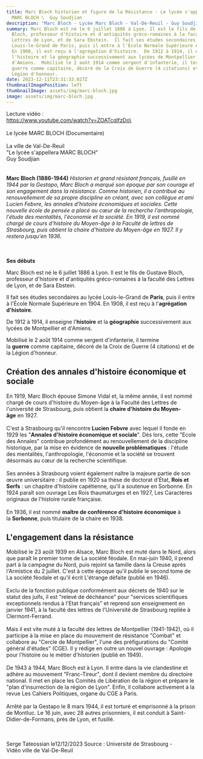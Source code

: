 ```yaml
---
title: Marc Bloch historien et figure de la Résistance - Le lycée s'appellera
  MARC BLOCH \  Guy Soudjian
description: "Marc Bloch - Lycée Marc Bloch - Val-De-Reuil - Guy Soudjian - "
summary: Marc Bloch est né le 6 juillet 1886 à Lyon. Il est le fils de Gustave
  Bloch, professeur d'histoire et d'antiquités gréco-romaines à la faculté des
  Lettres de Lyon, et de Sara Ebstein.  Il fait ses études secondaires au lycée
  Louis-le-Grand de Paris, puis il entre à l'École Normale Supérieure en 1904.
  En 1908, il est reçu à l'agrégation d'histoire.  De 1912 à 1914, il enseigne
  l'histoire et la géographie successivement aux lycées de Montpellier et
  d'Amiens.  Mobilisé le 2 août 1914 comme sergent d'infanterie, il termine la
  guerre comme capitaine, décoré de la Croix de Guerre (4 citations) et de la
  Légion d'honneur.
date: 2023-12-11T23:31:33.027Z
thumbnailImagePosition: left
thumbnailImage: assets/img/marc-bloch.jpg
image: assets/img/marc-bloch.jpg
---
```

Lecture vidéo :  \
https://www.youtube.com/watch?v=ZOATcqlfzDo\
\
\
Le lycée MARC BLOCH (Documentaire)\
\
La ville de Val-De-Reuil \
"Le lycée s'appellera MARC BLOCH" \
 Guy Soudjian \
\
\
**Marc Bloch (1886-1944)**  *Historien et grand résistant français, fusillé en 1944 par la Gestapo, Marc Bloch a marqué son époque par son courage et son engagement dans la résistance. Comme historien, il a contribué au renouvellement de sa propre discipline en créant, avec son collègue et ami Lucien Febvre, les annales d'histoire économiques et sociales. Cette nouvelle école de pensée a placé au cœur de la recherche l'anthropologie, l'étude des mentalités, l'économie et la société. En 1919, il est nommé chargé de cours d'histoire du Moyen-âge à la Faculté de lettres de Strasbourg, puis obtient la chaire d'histoire du Moyen-âge en 1927. Il y restera jusqu'en 1936.*  

\
\
**Ses débuts**

Marc Bloch est né le 6 juillet 1886 à Lyon. Il est le fils de Gustave Bloch, professeur d'histoire et d'antiquités gréco-romaines à la faculté des Lettres de Lyon, et de Sara Ebstein.

Il fait ses études secondaires au lycée Louis-le-Grand de **Paris**, puis il entre à l'École Normale Supérieure en 1904. En 1908, il est reçu à l'**agrégation d'histoire**.

De 1912 à 1914, il enseigne l'**histoire** et la **géographie** successivement aux lycées de Montpellier et d'Amiens.

Mobilisé le 2 août 1914 comme sergent d'infanterie, il termine la **guerre** comme capitaine, décoré de la Croix de Guerre (4 citations) et de la Légion d'honneur.

## **Création des annales d'histoire économique et sociale**

En 1919, Marc Bloch épouse Simone Vidal et, la même année, il est nommé chargé de cours d'histoire du Moyen-âge à la Faculté des Lettres de l'université de Strasbourg, puis obtient la **chaire d'histoire du Moyen-âge** en 1927.\
\
C'est à Strasbourg qu'il rencontre **Lucien Febvre** avec lequel il fonde en 1929 les "**Annales d'histoire économique et sociale**". Dès lors, cette "Ecole des Annales" contribue profondément au renouvellement de la discipline historique, par la mise en évidence de **nouvelle problématiques** : l'étude des mentalités, l'anthropologie, l'économie et la société se trouvent désormais au cœur de la recherche scientifique.\
\
Ses années à Strasbourg voient également naître la majeure partie de son œuvre universitaire : il publie en 1920 sa thèse de doctorat d'État, **Rois et Serfs** : un chapitre d'histoire capétienne, qu'il a soutenue en Sorbonne. En 1924 paraît son ouvrage Les Rois thaumaturges et en 1927, Les Caractères originaux de l'histoire rurale française.\
\
En 1936, il est nommé **maître de conférence d'histoire économique** à la **Sorbonne**, puis titulaire de la chaire en 1938.

## **L'engagement dans la résistance**

Mobilisé le 23 août 1939 en Alsace, Marc Bloch est muté dans le Nord, alors que paraît le premier tome de La société féodale. En mai-juin 1940, il prend part à la campagne du Nord, puis rejoint sa famille dans la Creuse après l'Armistice du 2 juillet. C'est à cette époque qu'il publie le second tome de La société féodale et qu'il écrit L'étrange défaite (publié en 1946).\
\
Exclu de la fonction publique conformément aux décrets de 1940 sur le statut des juifs, il est "relevé de déchéance" pour "services scientifiques exceptionnels rendus à l'Etat français" et reprend son enseignement en janvier 1941, à la faculté des lettres de l'Université de Strasbourg repliée à Clermont-Ferrand.\
\
Mais il est vite muté à la faculté des lettres de Montpellier (1941-1942), où il participe à la mise en place du mouvement de résistance "Combat" et collabore au "Cercle de Montpellier", l'une des préfigurations du "Comité général d'études" (CGE). Il y rédige en outre un nouvel ouvrage : Apologie pour l'histoire ou le métier d'historien (publié en 1949).\
\
De 1943 à 1944, Marc Bloch est à Lyon. Il entre dans la vie clandestine et adhère au mouvement "Franc-Tireur", dont il devient membre du directoire national. Il met en place les Comités de Libération de la région et prépare le "plan d'insurrection de la région de Lyon". Enfin, il collabore activement à la revue Les Cahiers Politiques, organe du CGE à Paris.\
\
Arrêté par la Gestapo le 8 mars 1944, il est torturé et emprisonné à la prison de Montluc. Le 16 juin, avec 28 autres prisonniers, il est conduit à Saint-Didier-de-Formans, près de Lyon, et fusillé.

\
\
Serge Tateossian  le12/12/2023 Source : Université de Strasbourg  - \
Vidéo ville de Val-De-Reuil
